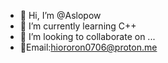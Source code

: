 - 👋 Hi, I’m @Aslopow
- 🌱 I’m currently learning C++
- 💞️ I’m looking to collaborate on ...
- 💬Email:hiororon0706@proton.me

<!---
Aslopow/Aslopow is a ✨ special ✨ repository because its `README.md` (this file) appears on your GitHub profile.
You can click the Preview link to take a look at your changes.
--->
